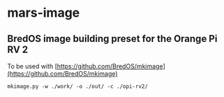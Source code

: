 # mars-image
## BredOS image building preset for the Orange Pi RV 2

To be used with [https://github.com/BredOS/mkimage](https://github.com/BredOS/mkimage)

```
mkimage.py -w ./work/ -o ./out/ -c ./opi-rv2/

```
